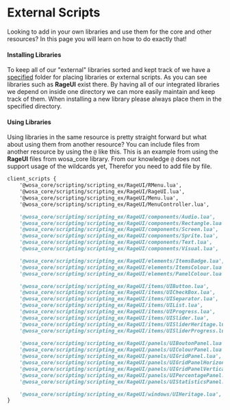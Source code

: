 # External Scripts
Looking to add in your own libraries and use them for the core and other resources? In this page you will learn on how to do exactly that!

#### Installing Libraries
To keep all of our "external" libraries sorted and kept track of we have a [specified](https://github.com/WosaFramework/Framework/tree/master/wosa_core/scripting/scripting_ex) folder for placing libraries or external scripts. As you can see libraries such as **RageUI** exist there. By having all of our integrated libraries we depend on inside one directory we can more easily maintain and keep track of them. When installing a new library please always place them in the specified directory.

#### Using Libraries
Using libraries in the same resource is pretty straight forward but what about using them from another resource? You can include files from another resource by using the `@` like this. This is an example from using the **RageUI** files from wosa_core library. From our knowledge `@` does not support usage of the wildcards yet, Therefor you need to add file by file.

```Markdown
client_scripts {
    '@wosa_core/scripting/scripting_ex/RageUI/RMenu.lua',
    '@wosa_core/scripting/scripting_ex/RageUI/RageUI.lua',
    '@wosa_core/scripting/scripting_ex/RageUI/Menu.lua',
    '@wosa_core/scripting/scripting_ex/RageUI/MenuController.lua',

    '@wosa_core/scripting/scripting_ex/RageUI/components/Audio.lua',
    '@wosa_core/scripting/scripting_ex/RageUI/components/Rectangle.lua',
    '@wosa_core/scripting/scripting_ex/RageUI/components/Screen.lua',
    '@wosa_core/scripting/scripting_ex/RageUI/components/Sprite.lua',
    '@wosa_core/scripting/scripting_ex/RageUI/components/Text.lua',
    '@wosa_core/scripting/scripting_ex/RageUI/components/Visual.lua',

    '@wosa_core/scripting/scripting_ex/RageUI/elements/ItemsBadge.lua',
    '@wosa_core/scripting/scripting_ex/RageUI/elements/ItemsColour.lua',
    '@wosa_core/scripting/scripting_ex/RageUI/elements/PanelColour.lua',

	'@wosa_core/scripting/scripting_ex/RageUI/items/UIButton.lua',
    '@wosa_core/scripting/scripting_ex/RageUI/items/UICheckBox.lua',
    '@wosa_core/scripting/scripting_ex/RageUI/items/UISeparator.lua',
    '@wosa_core/scripting/scripting_ex/RageUI/items/UIList.lua',
    '@wosa_core/scripting/scripting_ex/RageUI/items/UIProgress.lua',
    '@wosa_core/scripting/scripting_ex/RageUI/items/UISlider.lua',
    '@wosa_core/scripting/scripting_ex/RageUI/items/UISliderHeritage.lua',
	'@wosa_core/scripting/scripting_ex/RageUI/items/UISliderProgress.lua',
	
	'@wosa_core/scripting/scripting_ex/RageUI/panels/UIBoutonPanel.lua',
	'@wosa_core/scripting/scripting_ex/RageUI/panels/UIColourPanel.lua',
    '@wosa_core/scripting/scripting_ex/RageUI/panels/UIGridPanel.lua',
    '@wosa_core/scripting/scripting_ex/RageUI/panels/UIGridPanelHorizontal.lua',
    '@wosa_core/scripting/scripting_ex/RageUI/panels/UIGridPanelVertical.lua',
    '@wosa_core/scripting/scripting_ex/RageUI/panels/UIPercentagePanel.lua',
    '@wosa_core/scripting/scripting_ex/RageUI/panels/UIStatisticsPanel.lua',

    '@wosa_core/scripting/scripting_ex/RageUI/windows/UIHeritage.lua',
}
```